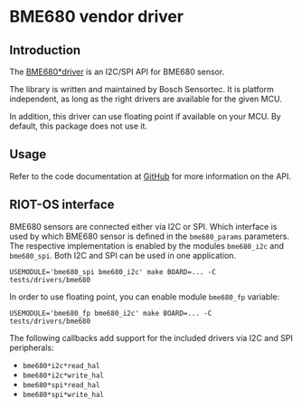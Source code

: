 # BME680 vendor driver

## Introduction

The [BME680*driver](https://github.com/BoschSensortec/BME680*driver) is an
I2C/SPI API for BME680 sensor.

The library is written and maintained by Bosch Sensortec. It is platform
independent, as long as the right drivers are available for the given MCU.

In addition, this driver can use floating point if available on your MCU.
By default, this package does not use it.

## Usage

Refer to the code documentation at
[GitHub](https://github.com/BoschSensortec/BME680_driver) for more information
on the API.

## RIOT-OS interface

BME680 sensors are connected either via I2C or SPI. Which interface is used by
which BME680 sensor is defined in the `bme680_params` parameters. The
respective implementation is enabled by the modules `bme680_i2c` and
`bme680_spi`. Both I2C and SPI can be used in one application.
```
USEMODULE='bme680_spi bme680_i2c' make BOARD=... -C tests/drivers/bme680
```

In order to use floating point, you can enable module `bme680_fp` variable:
```
USEMODULE='bme680_fp bme680_i2c' make BOARD=... -C tests/drivers/bme680
```

The following callbacks add support for the included drivers via I2C and SPI
peripherals:

* `bme680*i2c*read_hal`
* `bme680*i2c*write_hal`
* `bme680*spi*read_hal`
* `bme680*spi*write_hal`
